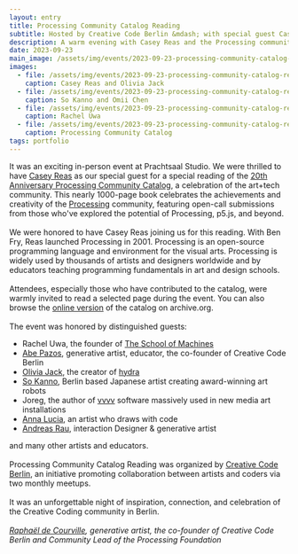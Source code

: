 ```yaml
---
layout: entry
title: Processing Community Catalog Reading
subtitle: Hosted by Creative Code Berlin &mdash; with special guest Casey Reas
description: A warm evening with Casey Reas and the Processing community in Berlin.
date: 2023-09-23
main_image: /assets/img/events/2023-09-23-processing-community-catalog-reading/an-introduction-by-casey-reas.webp
images: 
  - file: /assets/img/events/2023-09-23-processing-community-catalog-reading/casey-reas-and-olivia-jack.webp
    caption: Casey Reas and Olivia Jack
  - file: /assets/img/events/2023-09-23-processing-community-catalog-reading/so-kanno-and-omii-chen.webp
    caption: So Kanno and Omii Chen
  - file: /assets/img/events/2023-09-23-processing-community-catalog-reading/rachel-uwa.webp
    caption: Rachel Uwa
  - file: /assets/img/events/2023-09-23-processing-community-catalog-reading/processing-community-catalog.jpeg
    caption: Processing Community Catalog
tags: portfolio
---
```

It was an exciting in-person event at Prachtsaal Studio. We were thrilled
to have [Casey Reas](https://reas.com/) as our special guest for a special reading of the
[20th Anniversary Processing Community Catalog](https://processingfoundation.org/advocacy/community-catalog),
a celebration of the art+tech community. This nearly 1000-page book celebrates the achievements and creativity of
the [Processing](https://processing.org/) community,
featuring open-call submissions from those who've explored the potential of Processing,
p5.js, and beyond.
<br><br>
We were honored to have Casey Reas joining us for this reading. With Ben Fry, Reas launched Processing in 2001.
Processing is an open-source programming language and environment for the visual arts. Processing is widely used by
thousands of artists and designers worldwide and by educators teaching programming fundamentals in art and design
schools.
<br><br>
Attendees, especially those who have contributed to the catalog, were warmly invited to read a selected page during
the event. You can also browse the [online version](https://archive.org/details/processing-community-catalog-2021) 
of the catalog on archive.org.
<br><br>
The event was honored by distinguished guests:

- Rachel Uwa, the founder of [The School of Machines](https://www.schoolofma.org/)
- [Abe Pazos](https://hamoid.com/), generative artist, educator, the co-founder of Creative Code Berlin
- [Olivia Jack](https://ojack.xyz/), the creator of [hydra](https://hydra.ojack.xyz/)
- [So Kanno](https://www.kanno.so/), Berlin based Japanese artist creating award-winning art robots
- Joreg, the author of [vvvv](https://visualprogramming.net/) software massively used in new media art installations
- [Anna Lucia](https://www.instagram.com/annaluciacodes/), an artist who draws with code
- [Andreas Rau](https://andreasrau.eu/), interaction Designer & generative artist

and many other artists and educators.
<br><br>
Processing Community Catalog Reading was organized by [Creative Code Berlin](https://creativecode.berlin/), 
an initiative promoting collaboration between artists and coders via two monthly meetups.
<br><br>
It was an unforgettable night of inspiration, connection, and celebration of the Creative Coding community in Berlin.
<br><br>
<em><a href="https://twitter.com/sableRaph">Raphaël de Courville</a>, generative artist, the co-founder of 
Creative Code Berlin and Community Lead of the Processing Foundation</em>
